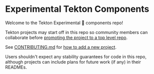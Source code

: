 # Experimental Tekton Components

Welcome to the Tekton Experimental 🧪  components repo!

Tekton projects may start off in this repo so community members can
collaborate before
[promoting the project to a top level repo](https://github.com/tektoncd/community/blob/master/process.md#promotion-from-experimental-to-top-level-repo).

See [CONTRIBUTING.md](CONTRIBUTING.md) for [how to add a new project](CONTRIBUTING.md#adding-a-new-project).

Users shouldn't expect any stability guarantees for code in this repo, although projects
can include plans for future work (if any) in their READMEs.